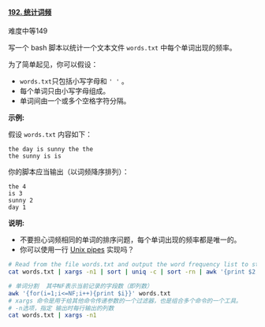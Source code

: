 #### [192. 统计词频](https://leetcode-cn.com/problems/word-frequency/)

难度中等149

写一个 bash 脚本以统计一个文本文件 `words.txt` 中每个单词出现的频率。

为了简单起见，你可以假设：

- `words.txt`只包括小写字母和 `' '` 。
- 每个单词只由小写字母组成。
- 单词间由一个或多个空格字符分隔。

**示例:**

假设 `words.txt` 内容如下：

```
the day is sunny the the
the sunny is is
```

你的脚本应当输出（以词频降序排列）：

```
the 4
is 3
sunny 2
day 1
```

**说明:**

- 不要担心词频相同的单词的排序问题，每个单词出现的频率都是唯一的。
- 你可以使用一行 [Unix pipes](http://tldp.org/HOWTO/Bash-Prog-Intro-HOWTO-4.html) 实现吗？





```bash
# Read from the file words.txt and output the word frequency list to stdout.
cat words.txt | xargs -n1 | sort | uniq -c | sort -rn | awk '{print $2,$1}'
```

```bash
# 单词分割  其中NF表示当前记录的字段数（即列数）
awk '{for(i=1;i<=NF;i++){print $i}}' words.txt 
# xargs 命令是用于给其他命令传递参数的一个过滤器，也是组合多个命令的一个工具。
# -n选项，指定 输出时每行输出的列数
cat words.txt | xargs -n1
```

